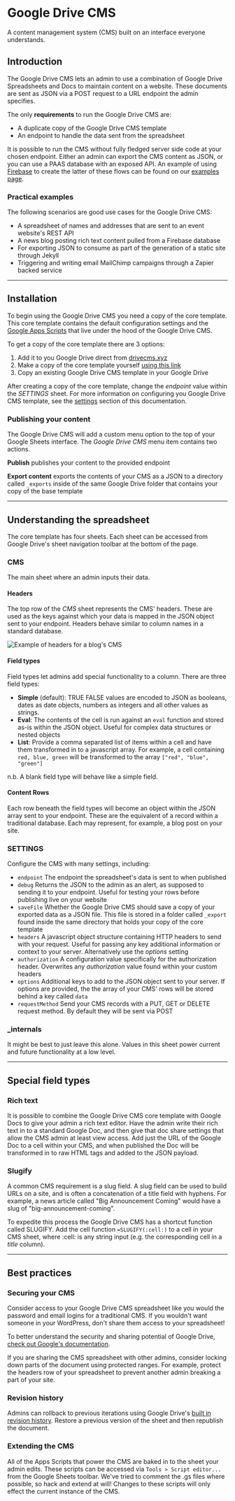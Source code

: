 # Google Drive CMS
A content management system (CMS) built on an interface everyone understands.

## Introduction
The Google Drive CMS lets an admin to use a combination of Google Drive Spreadsheets and Docs to maintain content on a website. These documents are sent as JSON via a POST request to a URL endpoint the admin specifies.

The only **requirements** to run the Google Drive CMS are:
- A duplicate copy of the Google Drive CMS template
- An endpoint to handle the data sent from the spreadsheet

It is possible to run the CMS without fully fledged server side code at your chosen endpoint. Either an admin can export the CMS content as JSON, or you can use a PAAS database with an exposed API. An example of using [Firebase](https://www.firebase.com/) to create the latter of these flows can be found on our [examples page](/examples).

### Practical examples
The following scenarios are good use cases for the Google Drive CMS:

- A spreadsheet of names and addresses that are sent to an event website's REST API
- A news blog posting rich text content pulled from a Firebase database
- For exporting JSON to consume as part of the generation of a static site through Jekyll
- Triggering and writing email MailChimp campaigns through a Zapier backed service

---

## Installation
To begin using the Google Drive CMS you need a copy of the core template. This core template contains the default configuration settings and the [Google Apps Scripts](https://developers.google.com/apps-script/) that live under the hood of the Google Drive CMS.

To get a copy of the core template there are 3 options:

1. Add it to you Google Drive direct from [drivecms.xyz](https://drivecms.xyz)
2. Make a copy of the core template yourself [using this link](https://docs.google.com/spreadsheets/d/15ifxjEo9nVXTbeX7mwLnW-F5yu96u9IF1RL3wHoYLbs/edit?usp=sharing)
3. Copy an existing Google Drive CMS template in your Google Drive

After creating a copy of the core template, change the *endpoint* value within the *SETTINGS* sheet. For more information on configuring you Google Drive CMS template, see the [settings](#settings) section of this documentation.

### Publishing your content
The Google Drive CMS will add a custom menu option to the top of your Google Sheets interface. The *Google Drive CMS* menu item contains two actions.

**Publish** publishes your content to the provided endpoint

**Export content** exports the contents of your CMS as a JSON to a directory called `_exports` inside of the same Google Drive folder that contains your copy of the base template   

---

## Understanding the spreadsheet
The core template has four sheets. Each sheet can be accessed from Google Drive's sheet navigation toolbar at the bottom of the page.

### CMS
The main sheet where an admin inputs their data.

#### Headers
The top row of the *CMS* sheet represents the CMS' headers. These are used as the keys against which your data is mapped in the JSON object sent to your endpoint. Headers behave similar to column names in a standard database.

![Example of headers for a blog's CMS](http://drivecms.xyz/img/documentation/headers.png "Example of headers for a blog's CMS")

#### Field types
Field types let admins add special functionality to a column. There are three field types:

- **Simple** (default): TRUE FALSE values are encoded to JSON as booleans, dates as date objects, numbers as integers and all other values as strings.
- **Eval**: The contents of the cell is run against an `eval` function and stored as-is within the JSON object. Useful for complex data structures or nested objects
- **List**: Provide a comma separated list of items within a cell and have them transformed in to a javascript array. For example, a cell containing `red, blue, green` will be transformed to the array `["red", "blue", "green"]`

n.b. A blank field type will behave like a simple field.

#### Content Rows
Each row beneath the field types will become an object within the JSON array sent to your endpoint. These are the equivalent of a record within a traditional database. Each may represent, for example, a blog post on your site.


### SETTINGS
Configure the CMS with many settings, including:

- `endpoint` The endpoint the spreadsheet's data is sent to when published
- `debug` Returns the JSON to the admin as an alert, as supposed to sending it to your endpoint. Useful for testing your rows before publishing live on your website
- `saveFile` Whether the Google Drive CMS should save a copy of your exported data as a JSON file. This file is stored in a folder called `_export` found inside the same directory that holds your copy of the core template
- `headers` A javascript object structure containing HTTP headers to send with your request. Useful for passing any key additional information or context to your server. Alternatively use the *options* setting
- `authorization` A configuration value specifically for the authorization header. Overwrites any *authorization* value found within your custom headers
- `options` Additional keys to add to the JSON object sent to your server. If  options are provided, the the array of your CMS' rows will be stored behind a key called `data`
- `requestMethod` Send your CMS records with a PUT, GET or DELETE request method. By default they will be sent via POST


### _internals
It might be best to just leave this alone. Values in this sheet power current and future functionality at a low level. 

---

## Special field types
### Rich text
It is possible to combine the Google Drive CMS core template with Google Docs to give your admin a rich text editor. Have the admin write their rich text in to a standard Google Doc, and then give that doc share settings that allow the CMS admin at least view access. Add just the URL of the Google Doc to a cell within your CMS, and when published the Doc will be transformed in to raw HTML tags and added to the JSON payload.

### Slugify
A common CMS requirement is a slug field. A slug field can be used to build URLs on a site, and is often a concatenation of a title field with hyphens. For example, a news article called "Big Announcement Coming" would have a slug of "big-announcement-coming".

To expedite this process the Google Drive CMS has a shortcut function called SLUGIFY. Add the cell function `=SLUGIFY(:cell:)` to a cell in your CMS sheet, where :cell: is any string input (e.g. the corresponding cell in a *title* column).

---

## Best practices
### Securing your CMS
Consider access to your Google Drive CMS spreadsheet like you would the password and email logins for a traditional CMS. If you wouldn't want someone in your WordPress, don't share them access to your spreadsheet!

To better understand the security and sharing potential of Google Drive, [check out Google's documentation](https://support.google.com/drive/answer/2494822?hl=en).

If you are sharing the CMS spreadsheet with other admins, consider locking down parts of the document using protected ranges. For example, protect the headers row of your spreadsheet to prevent another admin breaking a part of your site.

### Revision history
Admins can rollback to previous iterations using Google Drive's [built in revision history](https://support.google.com/docs/answer/190843?hl=en). Restore a previous version of the sheet and then republish the document.

### Extending the CMS
All of the Apps Scripts that power the CMS are baked in to the sheet your admin edits. These scripts can be accessed via `Tools > Script editor...` from the Google Sheets toolbar. We've tried to comment the .gs files where possible, so hack and extend at will! Changes to these scripts will only effect the current instance of the CMS. 
